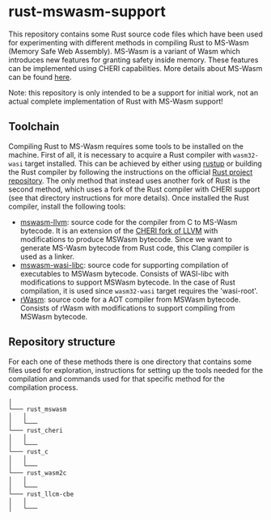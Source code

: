 # rust-mswasm-support
This repository contains some Rust source code files which have been used for experimenting with different methods in compiling Rust to MS-Wasm (Memory Safe Web Assembly). MS-Wasm is a variant of Wasm which introduces new features for granting safety inside memory. These features can be implemented using CHERI capabilities. More details about MS-Wasm can be found [here](https://github.com/PLSysSec/ms-wasm).

Note: this repository is only intended to be a support for initial work, not an actual complete implementation of Rust with MS-Wasm support!

## Toolchain
Compiling Rust to MS-Wasm requires some tools to be installed on the machine. First of all, it is necessary to acquire a Rust compiler with `wasm32-wasi` target installed. This can be achieved by either using [rustup](https://rustup.rs/) or building the Rust compiler by following the instructions on the official [Rust project repository](https://github.com/rust-lang/rust). The only method that instead uses another fork of Rust is the second method, which uses a fork of the Rust compiler with CHERI support (see that directory instructions for more details). Once installed the Rust compiler, install the following tools:

* [mswasm-llvm](https://github.com/PLSysSec/mswasm-llvm): source code for the compiler from C to MS-Wasm bytecode. It is an extension of the [CHERI fork of LLVM](https://github.com/CTSRD-CHERI/llvm-project) with modifications to produce MSWasm bytecode. Since we want to generate MS-Wasm bytecode from Rust code, this Clang compiler is used as a linker.
* [mswasm-wasi-libc](https://github.com/PLSysSec/mswasm-wasi-libc): source code for supporting compilation of executables to MSWasm bytecode. Consists of WASI-libc with modifications to support MSWasm bytecode. In the case of Rust compilation, it is used since `wasm32-wasi` target requires the 'wasi-root'.
* [rWasm](https://github.com/secure-foundations/rWasm/tree/mswasm): source code for a AOT compiler from MSWasm bytecode. Consists of rWasm with modifications to support compiling from MSWasm bytecode.


## Repository structure
For each one of these methods there is one directory that contains some files used for exploration, instructions for setting up the tools needed for the compilation and commands used for that specific method for the compilation process.

```
│
└─── rust_mswasm
│   │
│   └─── 
└─── rust_cheri
│   │
│   └─── 
└─── rust_c
│   │
│   └─── 
└─── rust_wasm2c
│   │
│   └─── 
└─── rust_llcm-cbe
│   │
│   └─── 
```
